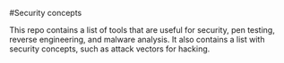 #Security concepts

This repo contains a list of tools that are useful for security, pen testing, reverse engineering, and malware analysis. It also contains a list with security concepts, such as attack vectors for hacking.
